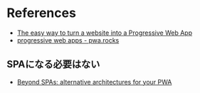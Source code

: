 

# References

+ [The easy way to turn a website into a Progressive Web App](https://dev.to/pixeline/the-easy-way-to-turn-a-website-into-a-progressive-web-app-77g)
+ [progressive web apps - pwa.rocks](https://pwa.rocks/)

## SPAになる必要はない

+ [Beyond SPAs: alternative architectures for your PWA](https://developers.google.com/web/updates/2018/05/beyond-spa)